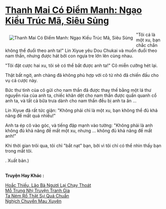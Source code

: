 <a href="https://truyentiki.com/thanh-mai-co-diem-manh-ngao-kieu-truc-ma-sieu-sung.30560/" title="Thanh Mai Có Điểm Manh: Ngạo Kiều Trúc Mã, Siêu Sủng"><h1>Thanh Mai Có Điểm Manh: Ngạo Kiều Trúc Mã, Siêu Sủng</h1></a><div style="display:table"><img align="right" style="float: left; padding: 10px;" src="https://truyentiki.com/a/img/str/src/30560.jpg" alt="Thanh Mai Có Điểm Manh: Ngạo Kiều Trúc Mã, Siêu Sủng">"Tôi cá là một xu, bạn chắc chắn không thể đuổi theo anh ta!" Lin Xiyue yêu Dou Chukai và muốn đuổi theo nam thần, nhưng được hát bởi con ngựa tre lớn lên cùng nhau. <p></p> "Tôi đặt cược hai xu, tôi sẽ có thể bắt được anh ta!" Cô miễn cưỡng hét lại. <p></p> Thật bất ngờ, anh chàng đã không phù hợp với cô từ nhỏ đã chiến đấu cho vụ cá cược này. <p></p> Bức thư tình của cô gửi cho nam thần đã được thay thế bằng một lá thư nguyền rủa của anh ta, chiếc khăn dệt cho nam thần được quấn quanh cổ anh ta, và tất cả bữa trưa dành cho nam thần đều bị anh ta ăn ... <p></p> Lin Xiyue đã rất tức giận: "Không phải chỉ là một xu, bạn không thể đủ khả năng để mất quá nhiều!" <p></p> Anh ta ép cô vào góc, và tiếng đập mạnh vào tường: "Không phải là anh không đủ khả năng để mất một xu, nhưng ... không đủ khả năng để mất anh!" <p></p> Khi thời gian trôi qua, tôi chỉ "bắt nạt" bạn, bởi vì tôi chỉ có thể nhìn thấy bạn trong mắt tôi. <p></p> . Xuất bản.)</div><p><br><b>Truyện Hay Khác :</b></p><a href="https://truyentiki.com/hoac-thieu-lao-ba-nguoi-lai-chay-thoat.30559/" alt="Hoắc Thiếu, Lão Bà Ngươi Lại Chạy Thoát">Hoắc Thiếu, Lão Bà Ngươi Lại Chạy Thoát</a><br/><a href="https://medium.com/@hoangminhquan16819844/m%E1%BB%97-trung-nh%E1%BB%8B-truy%E1%BB%87n-tranh-gia-490ba5466e7b" alt="Mỗ Trung Nhị Truyện Tranh Gia">Mỗ Trung Nhị Truyện Tranh Gia</a><br/><a href="https://truyencv2020.blogspot.com/2020/06/ta-nem-ro-that-su-qua-chuan.html" alt="Ta Ném Rổ Thật Sự Quá Chuẩn">Ta Ném Rổ Thật Sự Quá Chuẩn</a><br/><a href="https://github.com/nownovels/truyenhay/tree/master/truyenhay/30582/README.md" alt="Nghịch Chuyển Mau Xuyên">Nghịch Chuyển Mau Xuyên</a><br/>